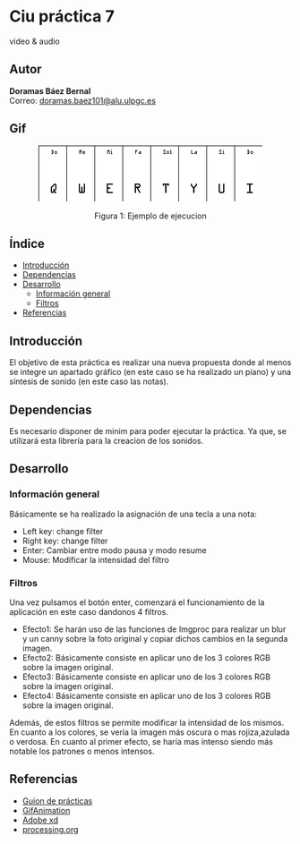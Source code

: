 # Ciu práctica 7
video & audio 
## Autor 
**Doramas Báez Bernal** <br/>
Correo: doramas.baez101@alu.ulpgc.es

## Gif
<div align="center">
  <img src="/main/animacion.gif" alt="gif de la practica 7">
  <p align="center">
    Figura 1: Ejemplo de ejecucion
  </p>
</div>

## Índice
* [Introducción](#introducción)
* [Dependencias](#dependencias) 
* [Desarrollo](#desarrollo)
    * [Información general](#informaciónGeneral)
    * [Filtros](#filtros)
* [Referencias](#referencias)

## Introducción
El objetivo de esta práctica es realizar una nueva propuesta donde al menos se integre un apartado gráfico (en este caso se ha realizado un piano) y una síntesis de sonido (en este caso las notas). 


## Dependencias
Es necesario disponer de minim para poder ejecutar la práctica. Ya que, se utilizará esta librería para la creacion de los sonidos.
 

## Desarrollo

### Información general <a id="informaciónGeneral"></a>

Básicamente se ha realizado la asignación de una tecla a una nota: 
 - Left key: change filter
 - Right key: change filter
 - Enter: Cambiar entre modo pausa y modo resume 
 - Mouse: Modificar la intensidad del filtro
 

### Filtros<a id="filtros"></a>
Una vez pulsamos el botón enter, comenzará el funcionamiento de la aplicación en este caso dandonos 4 filtros. 
 - Efecto1: Se harán uso de las funciones de Imgproc para realizar un blur y un canny sobre la foto original y copiar dichos cambios en la segunda imagen.
 - Efecto2: Básicamente consiste en aplicar uno de los 3 colores RGB sobre la imagen original.
 - Efecto3: Básicamente consiste en aplicar uno de los 3 colores RGB sobre la imagen original.
 - Efecto4: Básicamente consiste en aplicar uno de los 3 colores RGB sobre la imagen original.
 
 Además, de estos filtros se permite modificar la intensidad de los mismos. En cuanto a los colores, se vería la imagen más oscura o mas  rojiza,azulada o verdosa. En cuanto al primer efecto, se haría mas intenso siendo más notable los patrones o menos intensos.



## Referencias

* [Guion de prácticas](https://cv-aep.ulpgc.es/cv/ulpgctp20/pluginfile.php/126724/mod_resource/content/22/CIU_Pr_cticas.pdf)
* [GifAnimation](https://github.com/extrapixel/gif-animation)
* [Adobe xd](https://www.adobe.com/es/products/xd.html)
* [processing.org](https://processing.org/)
